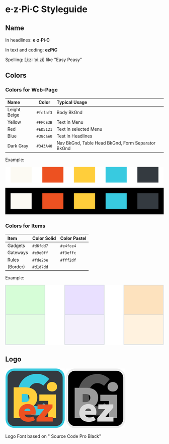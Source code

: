 # e&middot;z&middot;Pi&middot;C Styleguide

## Name

In headlines: __e&middot;z&middot;Pi&middot;C__

In text and coding: __ezPiC__

Spelling: [&#716;i&#720;zi &#712;pi&#720;zi] like "Easy Peasy"

## Colors

### Colors for Web-Page

|Name|Color|Typical Usage|
|:---|-|:---|
|Leight Beige|`#fcfaf3`|Body BkGnd
|Yellow|`#FFCE3B`|Text in Menu
|Red|`#ED5121`|Text in selected Menu
|Blue|`#38cae0`|Test in Headlines
|Dark Gray|`#343A40`|Nav BkGnd, Table Head BkGnd, Form Separator BkGnd

Example:

![Logo](Colors.svg)

### Colors for Items

|Item|Color Solid|Color Pastel|
|:---|-|-|
|Gadgets|`#d6fdd7`|`#e4fce4`
|Gateways|`#e9e0ff`|`#f3effc`
|Rules|`#fde2be`|`#fff2df`
|(Border)|`#d1d7dd`

Example:

![ColI](ColorsItems.svg)

## Logo

![Logo](../ezPiC.svg) ![Logo bw](../ezPiCbw.svg)

Logo Font based on " Source Code Pro Black"